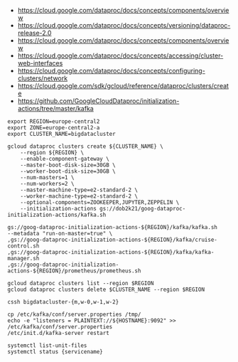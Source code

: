 
* https://cloud.google.com/dataproc/docs/concepts/components/overview
* https://cloud.google.com/dataproc/docs/concepts/versioning/dataproc-release-2.0
* https://cloud.google.com/dataproc/docs/concepts/components/overview
* https://cloud.google.com/dataproc/docs/concepts/accessing/cluster-web-interfaces
* https://cloud.google.com/dataproc/docs/concepts/configuring-clusters/network
* https://cloud.google.com/sdk/gcloud/reference/dataproc/clusters/create
* https://github.com/GoogleCloudDataproc/initialization-actions/tree/master/kafka

~~~
export REGION=europe-central2
export ZONE=europe-central2-a
export CLUSTER_NAME=bigdatacluster

gcloud dataproc clusters create ${CLUSTER_NAME} \
    --region ${REGION} \
    --enable-component-gateway \
    --master-boot-disk-size=30GB \
    --worker-boot-disk-size=30GB \
    --num-masters=1 \
    --num-workers=2 \
    --master-machine-type=e2-standard-2 \
    --worker-machine-type=e2-standard-2 \
    --optional-components=ZOOKEEPER,JUPYTER,ZEPPELIN \
    --initialization-actions gs://dob2k21/goog-dataproc-initialization-actions/kafka.sh

gs://goog-dataproc-initialization-actions-${REGION}/kafka/kafka.sh
--metadata "run-on-master=true" \
,gs://goog-dataproc-initialization-actions-${REGION}/kafka/cruise-control.sh
,gs://goog-dataproc-initialization-actions-${REGION}/kafka/kafka-manager.sh
,gs://goog-dataproc-initialization-actions-${REGION}/prometheus/prometheus.sh

gcloud dataproc clusters list --region $REGION
gcloud dataproc clusters delete $CLUSTER_NAME --region $REGION

cssh bigdatacluster-{m,w-0,w-1,w-2}

cp /etc/kafka/conf/server.properties /tmp/
echo -e "listeners = PLAINTEXT://${HOSTNAME}:9092" >> /etc/kafka/conf/server.properties
/etc/init.d/kafka-server restart

systemctl list-unit-files
systemctl status {servicename}

~~~

